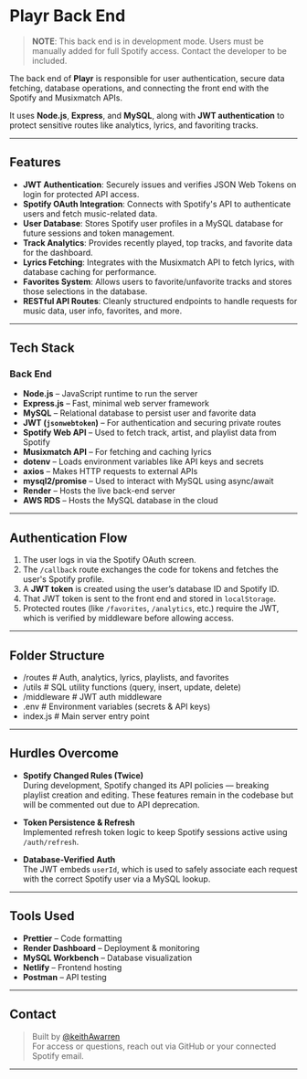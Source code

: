 # Playr Back End

> **NOTE**: This back end is in development mode. Users must be manually added for full Spotify access. Contact the developer to be included.

The back end of **Playr** is responsible for user authentication, secure data fetching, database operations, and connecting the front end with the Spotify and Musixmatch APIs.

It uses **Node.js**, **Express**, and **MySQL**, along with **JWT authentication** to protect sensitive routes like analytics, lyrics, and favoriting tracks.

---

## Features

- **JWT Authentication**: Securely issues and verifies JSON Web Tokens on login for protected API access.
- **Spotify OAuth Integration**: Connects with Spotify's API to authenticate users and fetch music-related data.
- **User Database**: Stores Spotify user profiles in a MySQL database for future sessions and token management.
- **Track Analytics**: Provides recently played, top tracks, and favorite data for the dashboard.
- **Lyrics Fetching**: Integrates with the Musixmatch API to fetch lyrics, with database caching for performance.
- **Favorites System**: Allows users to favorite/unfavorite tracks and stores those selections in the database.
- **RESTful API Routes**: Cleanly structured endpoints to handle requests for music data, user info, favorites, and more.

---

## Tech Stack

### Back End

- **Node.js** – JavaScript runtime to run the server
- **Express.js** – Fast, minimal web server framework
- **MySQL** – Relational database to persist user and favorite data
- **JWT (`jsonwebtoken`)** – For authentication and securing private routes
- **Spotify Web API** – Used to fetch track, artist, and playlist data from Spotify
- **Musixmatch API** – For fetching and caching lyrics
- **dotenv** – Loads environment variables like API keys and secrets
- **axios** – Makes HTTP requests to external APIs
- **mysql2/promise** – Used to interact with MySQL using async/await
- **Render** – Hosts the live back-end server
- **AWS RDS** – Hosts the MySQL database in the cloud

---

## Authentication Flow

1. The user logs in via the Spotify OAuth screen.
2. The `/callback` route exchanges the code for tokens and fetches the user's Spotify profile.
3. A **JWT token** is created using the user’s database ID and Spotify ID.
4. That JWT token is sent to the front end and stored in `localStorage`.
5. Protected routes (like `/favorites`, `/analytics`, etc.) require the JWT, which is verified by middleware before allowing access.

---

## Folder Structure

- /routes        # Auth, analytics, lyrics, playlists, and favorites
- /utils         # SQL utility functions (query, insert, update, delete)
- /middleware    # JWT auth middleware
- .env           # Environment variables (secrets & API keys)
- index.js       # Main server entry point

---

## Hurdles Overcome

- **Spotify Changed Rules (Twice)**  
  During development, Spotify changed its API policies — breaking playlist creation and editing. These features remain in the codebase but will be commented out due to API deprecation.

- **Token Persistence & Refresh**  
  Implemented refresh token logic to keep Spotify sessions active using `/auth/refresh`.

- **Database-Verified Auth**  
  The JWT embeds `userId`, which is used to safely associate each request with the correct Spotify user via a MySQL lookup.

---

## Tools Used

- **Prettier** – Code formatting
- **Render Dashboard** – Deployment & monitoring
- **MySQL Workbench** – Database visualization
- **Netlify** – Frontend hosting
- **Postman** – API testing

---

## Contact

> Built by [@keithAwarren](https://github.com/keithAwarren)  
> For access or questions, reach out via GitHub or your connected Spotify email.

---
